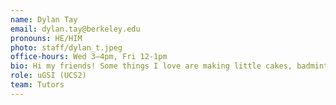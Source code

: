 ```yaml
---
name: Dylan Tay
email: dylan.tay@berkeley.edu
pronouns: HE/HIM
photo: staff/dylan_t.jpeg
office-hours: Wed 3–4pm, Fri 12-1pm
bio: Hi my friends! Some things I love are making little cakes, badminton in the RSF, and Lego City. Thank you for being a part of my Data 8 experience and I know we’ll do great together :)
role: uGSI (UCS2)
team: Tutors
---
```

